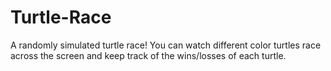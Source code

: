 # Turtle-Race

A randomly simulated turtle race! You can watch different color turtles race across the screen and keep track of the wins/losses of each turtle.


